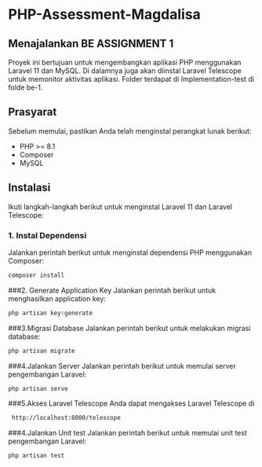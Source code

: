 # PHP-Assessment-Magdalisa

## Menajalankan BE ASSIGNMENT 1
Proyek ini bertujuan untuk mengembangkan aplikasi PHP menggunakan Laravel 11 dan MySQL. Di dalamnya juga akan diinstal Laravel Telescope untuk memonitor aktivitas aplikasi. Folder terdapat di Implementation-test di folde be-1.

## Prasyarat

Sebelum memulai, pastikan Anda telah menginstal perangkat lunak berikut:

- PHP >= 8.1
- Composer
- MySQL

## Instalasi

Ikuti langkah-langkah berikut untuk menginstal Laravel 11 dan Laravel Telescope:

### 1. Instal Dependensi

Jalankan perintah berikut untuk menginstal dependensi PHP menggunakan Composer:
```bash
composer install
```
###2. Generate Application Key
Jalankan perintah berikut untuk menghasilkan application key:
```bash
php artisan key:generate
```

###3.Migrasi Database
Jalankan perintah berikut untuk melakukan migrasi database:
```bash
php artisan migrate
```

###4.Jalankan Server
Jalankan perintah berikut untuk memulai server pengembangan Laravel:
```bash
php artisan serve
```

###5.Akses Laravel Telescope
Anda dapat mengakses Laravel Telescope di
```bash
 http://localhost:8000/telescope
```

###4.Jalankan Unit test
Jalankan perintah berikut untuk memulai unit test pengembangan Laravel:
```bash
php artisan test
```



